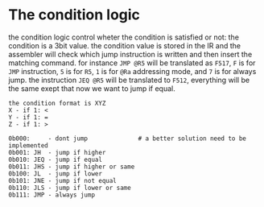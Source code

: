 # The condition logic

the condition logic control wheter the condition is satisfied or not:
the condition is a 3bit value.
the condition value is stored in the IR and the assembler will check which jump instruction is written and then insert the matching command.
for instance `JMP @R5` will be translated as `F517`, 
`F` is for `JMP` instruction, 
`5` is for `R5`, 
`1` is for `@Ra` addressing mode, 
and `7` is for always jump.
the instruction `JEQ @R5` will be translated to `F512`, everything will be the same exept that now we want to jump if equal.

```text
the condition format is XYZ
X - if 1: <
Y - if 1: =
Z - if 1: >
```

```text
0b000:     - dont jump              # a better solution need to be implemented
0b001: JH  - jump if higher
0b010: JEQ - jump if equal
0b011: JHS - jump if higher or same
0b100: JL  - jump if lower
0b101: JNE - jump if not equal
0b110: JLS - jump if lower or same
0b111: JMP - always jump
```
